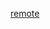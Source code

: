 [remote](https://raw.githubusercontent.com/DECODEproject/Zenroom/master/bindings/javascript/README.md)
